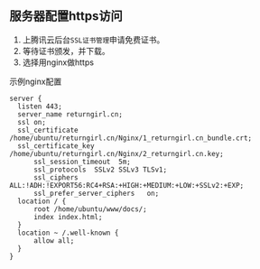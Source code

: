 ## 服务器配置https访问

1. 上腾讯云后台`SSL证书管理`申请免费证书。
2. 等待证书颁发，并下载。
3. 选择用nginx做https

示例nginx配置
```nginx
server {
  listen 443;
  server_name returngirl.cn;
  ssl on;
  ssl_certificate /home/ubuntu/returngirl.cn/Nginx/1_returngirl.cn_bundle.crt;
  ssl_certificate_key /home/ubuntu/returngirl.cn/Nginx/2_returngirl.cn.key;
      ssl_session_timeout  5m;
      ssl_protocols  SSLv2 SSLv3 TLSv1;
      ssl_ciphers  ALL:!ADH:!EXPORT56:RC4+RSA:+HIGH:+MEDIUM:+LOW:+SSLv2:+EXP;
      ssl_prefer_server_ciphers   on;
  location / {
      root /home/ubuntu/www/docs/;
      index index.html;
  }
  location ~ /.well-known {
      allow all;
  }
}
```